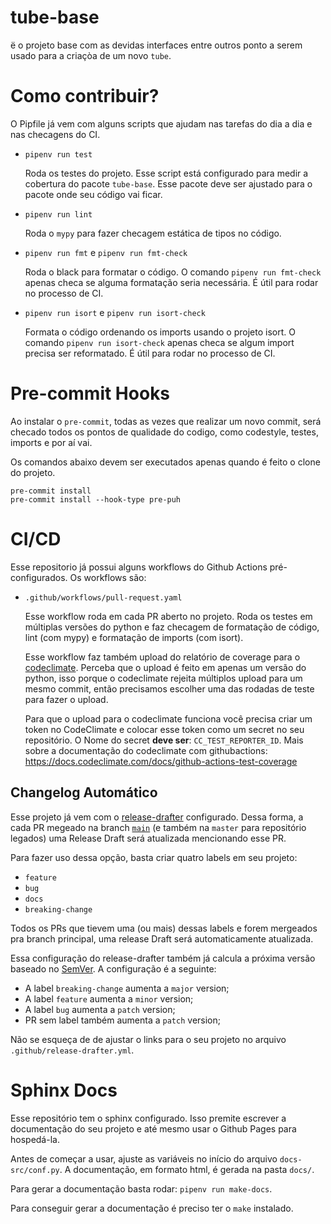 # tube-base

ë o projeto base com as devidas interfaces entre outros ponto a serem usado para a criaçòa de um novo `tube`.

# Como contribuir?

O Pipfile já vem com alguns scripts que ajudam nas tarefas do dia a dia e nas checagens do CI.

- ``pipenv run test``

    Roda os testes do projeto. Esse script está configurado para medir a cobertura do pacote ``tube-base``. Esse pacote deve ser ajustado para o pacote onde seu código vai ficar.

- ``pipenv run lint``

    Roda o ``mypy`` para fazer checagem estática de tipos no código.

- ``pipenv run fmt`` e ``pipenv run fmt-check``

    Roda o black para formatar o código. O comando ``pipenv run fmt-check`` apenas checa se alguma formatação seria necessária. É útil para rodar no processo de CI.

- ``pipenv run isort`` e ``pipenv run isort-check``

    Formata o código ordenando os imports usando o projeto isort. O comando ``pipenv run isort-check`` apenas checa se algum import precisa ser reformatado. É útil para rodar no processo de CI.


# Pre-commit Hooks

Ao instalar o `pre-commit`, todas as vezes que realizar um novo commit, será checado todos os pontos de qualidade do
codigo, como codestyle, testes, imports e por aí vai.

Os comandos abaixo devem ser executados apenas quando é feito o clone do projeto.

```shell
pre-commit install
pre-commit install --hook-type pre-puh
```

# CI/CD

Esse repositorio já possui alguns workflows do Github Actions pré-configurados. Os workflows são:

- `.github/workflows/pull-request.yaml`

    Esse workflow roda em cada PR aberto no projeto. Roda os testes em múltiplas versões do python e faz checagem de formatação de código, lint (com mypy) e formatação de imports (com isort).

    Esse workflow faz também upload do relatório de coverage para o [codeclimate](https://codeclimate.com). Perceba que o upload é feito em apenas um versão do python, isso porque o codeclimate rejeita múltiplos upload para um mesmo commit, então precisamos escolher uma das rodadas de teste para fazer o upload.

    Para que o upload para o codeclimate funciona você precisa criar um token no CodeClimate e colocar esse token como um secret no seu repositório. O Nome do secret **deve ser**: ``CC_TEST_REPORTER_ID``. Mais sobre a documentação do codeclimate com githubactions: https://docs.codeclimate.com/docs/github-actions-test-coverage

## Changelog Automático

Esse projeto já vem com o [release-drafter](https://github.com/release-drafter/release-drafter) configurado. Dessa forma, a cada PR megeado na branch [``main``](https://github.blog/changelog/2020-10-01-the-default-branch-for-newly-created-repositories-is-now-main/) (e também na ``master`` para repositório legados) uma Release Draft será atualizada mencionando esse PR.

Para fazer uso dessa opção, basta criar quatro labels em seu projeto:

- ``feature``
- ``bug``
- ``docs``
- ``breaking-change``

Todos os PRs que tievem uma (ou mais) dessas labels e forem mergeados pra branch principal, uma release Draft será automaticamente atualizada.

Essa configuração do release-drafter também já calcula a próxima versão baseado no [SemVer](https://semver.org). A configuração é a seguinte:

- A label ``breaking-change`` aumenta a ``major`` version;
- A label ``feature`` aumenta a ``minor`` version;
- A label ``bug`` aumenta a ``patch`` version;
- PR sem label também aumenta a ``patch`` version;

Não se esqueça de de ajustar o links para o seu projeto no arquivo ``.github/release-drafter.yml``.


# Sphinx Docs

Esse repositório tem o sphinx configurado. Isso premite escrever a documentação do seu projeto e até mesmo usar o Github Pages para hospedá-la.

Antes de começar a usar, ajuste as variáveis no início do arquivo ``docs-src/conf.py``. A documentação, em formato html, é gerada na pasta ``docs/``.

Para gerar a documentação basta rodar: ``pipenv run make-docs``.

Para conseguir gerar a documentação é preciso ter o ``make`` instalado.
